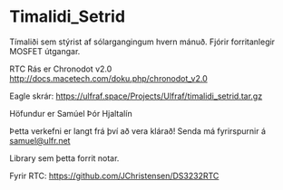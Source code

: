# Timalidi_Setrid

Tímaliði sem stýrist af sólargangingum hvern mánuð. 
Fjórir forritanlegir MOSFET útgangar.

RTC Rás er Chronodot v2.0 http://docs.macetech.com/doku.php/chronodot_v2.0

Eagle skrár: https://ulfraf.space/Projects/Ulfraf/timalidi_setrid.tar.gz

Höfundur er Samúel Þór Hjaltalín

Þetta verkefni er langt frá því að vera klárað! Senda má fyrirspurnir á samuel@ulfr.net 

Library sem þetta forrit notar.

Fyrir RTC:
https://github.com/JChristensen/DS3232RTC


